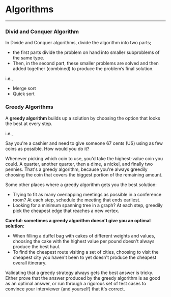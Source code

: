 # Algorithms

----------------------

### Divid and Conquer Algorithm
In Divide and Conquer algorithms, divide the algorithm into two parts; 
-  the first parts divide the problem on hand into smaller subproblems of the same type. 
-  Then, in the second part, these smaller problems are solved and then added together (combined) to produce the problem’s final solution.

i.e., 
-  Merge sort
-  Quick sort

### Greedy Algorithms

A **greedy algorithm** builds up a solution by choosing the option that looks the best at every step.

i.e., 

Say you're a cashier and need to give someone 67 cents (US) using as few coins as possible. How would you do it?

Whenever picking which coin to use, you'd take the highest-value coin you could. A quarter, another quarter, then a dime, a nickel, and finally two pennies. That's a greedy algorithm, because you're always greedily choosing the coin that covers the biggest portion of the remaining amount.

Some other places where a greedy algorithm gets you the best solution:

-  Trying to fit as many overlapping meetings as possible in a conference room? At each step, schedule the meeting that ends earliest.
-  Looking for a minimum spanning tree in a graph? At each step, greedily pick the cheapest edge that reaches a new vertex.

**Careful: sometimes a greedy algorithm doesn't give you an optimal solution:**

-  When filling a duffel bag with cakes of different weights and values, choosing the cake with the highest value per pound doesn't always produce the best haul.
-  To find the cheapest route visiting a set of cities, choosing to visit the cheapest city you haven't been to yet doesn't produce the cheapest overall itinerary.

Validating that a greedy strategy always gets the best answer is tricky. Either prove that the answer produced by the greedy algorithm is as good as an optimal answer, or run through a rigorous set of test cases to convince your interviewer (and yourself) that it's correct. 
